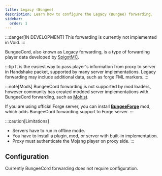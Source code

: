 ```yaml
---
title: Legacy (Bungee)
description: Learn how to configure the Legacy (Bungee) forwarding.
sidebar:
  order: 1
---
```


:::danger[IN DEVELOPMENT]
This forwarding is currently not implemented in Void.
:::

BungeeCord, also known as Legacy forwarding, is a type of forwarding player data developed by [SpigotMC](https://github.com/SpigotMC/BungeeCord).

:::tip
It is the easiest way to pass player's information from proxy to server in Handshake packet, supported by many server implementations.
Legacy forwarding may include additional data, such as forge FML markers.
:::

:::note[Mods]
BungeeCord forwarding is not supported by mod loaders, however community has created modded server implementations with BungeeCord forwarding, such as [Mohist](https://github.com/MohistMC/Mohist).  

If you are using official Forge server, you can install [**BungeeForge**](https://github.com/caunt/BungeeForge) mod, which adds BungeeCord forwarding support to Forge server.
:::

:::caution[Limitations]
- Servers have to run in offline mode.
- You have to install a plugin, mod, or server with built-in implementation.
- Proxy must authenticate the Mojang player on proxy side.
:::

## Configuration
Currently BungeeCord forwarding does not require configuration.